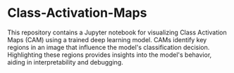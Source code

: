 # Class-Activation-Maps
This repository contains a Jupyter notebook for visualizing Class Activation Maps (CAM) using a trained deep learning model. CAMs identify key regions in an image that influence the model's classification decision. Highlighting these regions provides insights into the model's behavior, aiding in interpretability and debugging.
